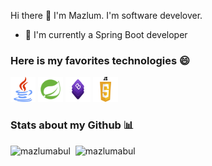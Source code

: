 Hi there 👋
I'm Mazlum. I'm  software develover.
- 🌱 I'm currently a Spring Boot developer
<h3> Here is my favorites technologies 😄</h3> 
  
<p align="left">

<img src="https://github.com/mazlumabul/mazlumabul/blob/master/logo/java.png" alt="java" width="40" height="40">
<img src="https://github.com/mazlumabul/mazlumabul/blob/master/logo/spring.png" alt="spring" width="40" height="40">
<img src="https://github.com/mazlumabul/mazlumabul/blob/master/logo/bootstrap.png" alt="bootstrap" width="40" height="40">
<img src="https://github.com/mazlumabul/mazlumabul/blob/master/logo/javascript.png" alt="javascript" width="40" height="40">


<h3> Stats about my Github 📊 </h3>

<span align='left'> <img src="https://github-readme-stats.vercel.app/api/top-langs/?username=mazlumabul&layout=compact&hide=html" alt="mazlumabul" /></span>
<span>&nbsp;<img src="https://github-readme-stats.vercel.app/api?username=mazlumabul&show_icons=true" alt="mazlumabul" /></span>  


